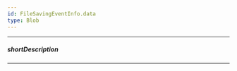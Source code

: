 ```yaml
---
id: FileSavingEventInfo.data
type: Blob
---
```

---
##### shortDescription
<!-- Description goes here -->

---
<!-- Description goes here -->